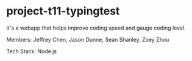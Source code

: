 # project-t11-typingtest

It's a webapp that helps improve coding speed and gauge coding level.

Members: Jeffrey Chen, Jason Dunne, Sean Shanley, Zoey Zhou

Tech Stack: Node.js
